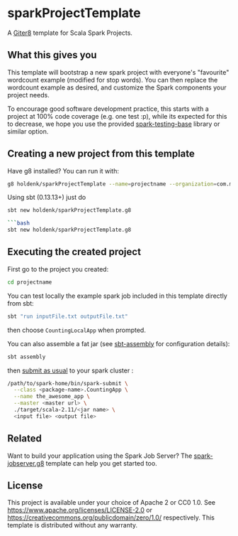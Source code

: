 # sparkProjectTemplate
A [Giter8][g8] template for Scala Spark Projects.

## What this gives you

This template will bootstrap a new spark project with everyone's "favourite" wordcount example (modified for stop words). You can then replace the wordcount example as desired, and customize the Spark components your project needs.


To encourage good software development practice, this starts with a project at 100% code coverage (e.g. one test :p), while its expected for this to decrease, we hope you use the provided [spark-testing-base][stb] library or similar option.

## Creating a new project from this template

Have g8 installed? You can run it with:

```bash
g8 holdenk/sparkProjectTemplate --name=projectname --organization=com.my.org --sparkVersion=2.2.0
```

Using sbt (0.13.13+) just do
```bash
sbt new holdenk/sparkProjectTemplate.g8

```bash
sbt new holdenk/sparkProjectTemplate.g8
```

## Executing the created project

First go to the project you created: 

```bash
cd projectname
```

You can test locally the example spark job included in this template directly from sbt: 

```bash 
sbt "run inputFile.txt outputFile.txt"
```

then choose `CountingLocalApp` when prompted.

You can also assemble a fat jar (see [sbt-assembly](https://github.com/sbt/sbt-assembly) for configuration details): 

```bash
sbt assembly
```

then [submit as usual](https://spark.apache.org/docs/latest/submitting-applications.html) to your spark cluster :

```bash
/path/to/spark-home/bin/spark-submit \
  --class <package-name>.CountingApp \
  --name the_awesome_app \
  --master <master url> \
  ./target/scala-2.11/<jar name> \
  <input file> <output file>
```


## Related

Want to build your application using the Spark Job Server? The [spark-jobserver.g8][sjsg8] template can help you get started too.

## License

This project is available under your choice of Apache 2 or CC0 1.0.
See <https://www.apache.org/licenses/LICENSE-2.0> or <https://creativecommons.org/publicdomain/zero/1.0/> respectively.
This template is distributed without any warranty.

[g8]: http://www.foundweekends.org/giter8/
[stb]: https://github.com/holdenk/spark-testing-base
[sjsg8]: https://github.com/spark-jobserver/spark-jobserver.g8
